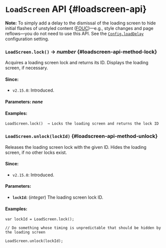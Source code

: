 <!-- ***********************************************************************************************
	LoadScreen API
************************************************************************************************ -->
# `LoadScreen` API {#loadscreen-api}

<p role="note"><b>Note:</b>
To simply add a delay to the dismissal of the loading screen to hide initial flashes of unstyled content (<a href="https://www.wikipedia.org/wiki/Flash_of_unstyled_content">FOUC</a>)—e.g., style changes and page reflows—you do not need to use this API.  See the <a href="#config-api-property-loaddelay"><code>Config.loadDelay</code></a> configuration setting.
</p>

<!-- *********************************************************************** -->

### `LoadScreen.lock()` → *number* {#loadscreen-api-method-lock}

Acquires a loading screen lock and returns its ID.  Displays the loading screen, if necessary.

#### Since:

* `v2.15.0`: Introduced.

#### Parameters: *none*

#### Examples:

```
LoadScreen.lock()  → Locks the loading screen and returns the lock ID
```

<!-- *********************************************************************** -->

### `LoadScreen.unlock(lockId)` {#loadscreen-api-method-unlock}

Releases the loading screen lock with the given ID.  Hides the loading screen, if no other locks exist.

#### Since:

* `v2.15.0`: Introduced.

#### Parameters:

* **`lockId`:** (*integer*) The loading screen lock ID.

#### Examples:

```
var lockId = LoadScreen.lock();

// Do something whose timing is unpredictable that should be hidden by the loading screen

LoadScreen.unlock(lockId);
```

